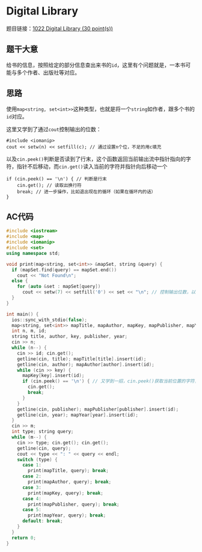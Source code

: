 # Digital Library
题目链接：[1022 Digital Library (30 point(s))](https://pintia.cn/problem-sets/994805342720868352/problems/994805480801550336)

## 题干大意

给书的信息，按照给定的部分信息查出来书的`id`，这里有个问题就是，一本书可能与多个作者、出版社等对应。

## 思路

使用`map<string, set<int>>`这种类型，也就是将一个`string`如作者，跟多个书的`id`对应。

这里又学到了通过`cout`控制输出的位数：

    #include <iomanip>
    cout << setw(n) << setfill(c); // 通过设置n个位，不足的用c填充

以及`cin.peek()`判断是否读到了行末，这个函数返回当前输出流中指针指向的字符，指针不后移动，而`cin.get()`读入当前的字符并指针向后移动一个

    if (cin.peek() == '\n') { // 判断是行末
        cin.get(); // 读取出换行符
        break; // 进一步操作，比如退出现在的循环（如果在循环内的话）
    }

## AC代码

```cpp linenums="1"
#include <iostream>
#include <map>
#include <iomanip>
#include <set>
using namespace std;

void print(map<string, set<int>> &mapSet, string &query) {
  if (mapSet.find(query) == mapSet.end())
    cout << "Not Found\n";
  else {
    for (auto &set : mapSet[query])
      cout << setw(7) << setfill('0') << set << "\n"; // 控制输出位数，以0填充
  }
}

int main() {
  ios::sync_with_stdio(false);
  map<string, set<int>> mapTitle, mapAuthor, mapKey, mapPublisher, mapYear;
  int n, m, id;
  string title, author, key, publisher, year;
  cin >> n;
  while (n--) {
    cin >> id; cin.get();
    getline(cin, title); mapTitle[title].insert(id);
    getline(cin, author); mapAuthor[author].insert(id);
    while (cin >> key) {
      mapKey[key].insert(id);
      if (cin.peek() == '\n') { // 又学到一招，cin.peek()获取当前位置的字符，可以检测是否读到了行末
        cin.get();
        break;
      }
    }
    getline(cin, publisher); mapPublisher[publisher].insert(id);
    getline(cin, year); mapYear[year].insert(id);
  }
  cin >> m;
  int type; string query;
  while (m--) {
    cin >> type; cin.get(); cin.get();
    getline(cin, query);
    cout << type << ": " << query << endl;
    switch (type) {
      case 1:
        print(mapTitle, query); break;
      case 2:
        print(mapAuthor, query); break;
      case 3:
        print(mapKey, query); break;
      case 4:
        print(mapPublisher, query); break;
      case 5:
        print(mapYear, query); break;
      default: break;
    }
  }
  return 0;
}
```
